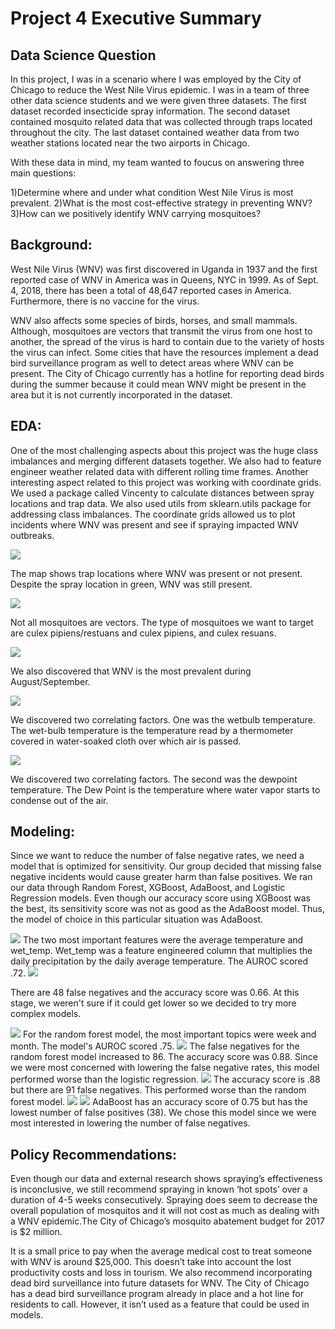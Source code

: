 # Project 4 Executive Summary

## Data Science Question

In this project, I was in a scenario where I was employed by the City of Chicago to reduce the West Nile Virus epidemic. I was in a team of three other data science students and we were given three datasets. The first dataset recorded insecticide spray information. The second dataset contained mosquito related data that was collected through traps located throughout the city. The last dataset contained weather data from two weather stations located near the two airports in Chicago.

With these data in mind, my team wanted to foucus on answering three main questions:

1)Determine where and under what condition West Nile Virus is most prevalent.
2)What is the most cost-effective strategy in preventing WNV?
3)How can we positively identify WNV carrying mosquitoes?


## Background:

West Nile Virus (WNV) was first discovered in Uganda in 1937 and the first reported case of WNV in America was in Queens, NYC in 1999. As of Sept. 4, 2018, there has been a total of 48,647 reported cases in America. Furthermore, there is no vaccine for the virus.

WNV also affects some species of birds, horses, and small mammals. Although, mosquitoes are vectors that transmit the virus from one host to another, the spread of the virus is hard to contain due to the variety of hosts the virus can infect. Some cities that have the resources implement a dead bird surveillance program as well to detect areas where WNV can be present. The City of Chicago currently has a hotline for reporting dead birds during the summer because it could mean WNV might be present in the area but it is not currently incorporated in the dataset. 

## EDA:

One of the most challenging aspects about this project was the huge class imbalances and merging different datasets together. We also had to feature engineer weather related data with different rolling time frames. Another interesting aspect related to this project was working with coordinate grids. We used a package called Vincenty to calculate distances between spray locations and trap data. We also used utils from sklearn.utils package for addressing class imbalances. The coordinate grids allowed us to plot incidents where WNV was present and see if spraying impacted WNV outbreaks. 

<img src = "https://github.com/wsuh60/wnv_project/blob/master/Assets/map.png">

The map shows trap locations where WNV was present or not present. Despite the spray location in green, WNV was still present.


<img src = "https://github.com/wsuh60/wnv_project/blob/master/Assets/mosquitoes.png">

Not all mosquitoes are vectors. The type of mosquitoes we want to target are culex pipiens/restuans and culex pipiens, and culex resuans. 

<img src = "https://github.com/wsuh60/wnv_project/blob/master/Assets/time%20chart.png">
    
We also discovered that WNV is the most prevalent during August/September.

<img src = "https://github.com/wsuh60/wnv_project/blob/master/Assets/Wetbulb%20avgTemp.png"> 

We discovered two correlating factors. One was the wetbulb temperature. The wet-bulb temperature is the temperature read by a thermometer covered in water-soaked cloth over which air is passed. 

<img src = "https://github.com/wsuh60/wnv_project/blob/master/Assets/Dewpoint%20avgTemp.png">

We discovered two correlating factors. The second was the dewpoint temperature. The Dew Point is the temperature where water vapor starts to condense out of the air.

## Modeling:

Since we want to reduce the number of false negative rates, we need a model that is optimized for sensitivity. Our group decided that missing false negative incidents would cause greater harm than false positives. We ran our data through Random Forest, XGBoost, AdaBoost, and Logistic Regression models. Even though our accuracy score using XGBoost was the best, its sensitivity score was not as good as the AdaBoost model. Thus, the model of choice in this particular situation was AdaBoost.

<img src = "https://github.com/wsuh60/wnv_project/blob/master/Assets/LogReg%20AUROC.png">
The two most important features were the average temperature and wet_temp. Wet_temp was a feature engineered column that multiplies the daily precipitation by the daily average temperature. The AUROC scored .72.
    
<img src = "https://github.com/wsuh60/wnv_project/blob/master/Assets/LogReg%20Matrix.png">
    
There are 48 false negatives and the accuracy score was 0.66. At this stage, we weren't sure if it could get lower so we decided to try more complex models.

<img src = "https://github.com/wsuh60/wnv_project/blob/master/Assets/RF%20AUROC%20Chart.png">
For the random forest model, the most important topics were week and month. The model's AUROC scored .75.
    
<img src = "https://github.com/wsuh60/wnv_project/blob/master/Assets/RF%20Matrix.png">
The false negatives for the random forest model increased to 86. The accuracy score was 0.88. Since we were most concerned with lowering the false negative rates, this model performed worse than the logistic regression.
    
<img src = "https://github.com/wsuh60/wnv_project/blob/master/Assets/xg%20boost%20matrix.png">
The accuracy score is .88 but there are 91 false negatives. This performed worse than the random forest model.
    
<img src = "https://github.com/wsuh60/wnv_project/blob/master/Assets/Adaboost%20AUROC.png">
<img src = "https://github.com/wsuh60/wnv_project/blob/master/Assets/Adaboost%20Matrix.png">
AdaBoost has an accuracy score of 0.75 but has the lowest number of false positives (38). We chose this model since we were most interested in lowering the number of false negatives.


## Policy Recommendations:

Even though our data and external research shows spraying’s effectiveness is inconclusive, we still recommend spraying in known ‘hot spots’ over a duration of 4-5 weeks consecutively. Spraying does seem to decrease the overall population of mosquitos and it will not cost as much as dealing with a WNV epidemic.The City of Chicago’s mosquito abatement budget for 2017 is $2 million.

It is a small price to pay when the average medical cost to treat someone with WNV is around $25,000. This doesn’t take into account the lost productivity costs and loss in tourism. We also recommend incorporating dead bird surveillance into future datasets for WNV. The City of Chicago has a dead bird surveillance program already in place and a hot line for residents to call. However, it isn’t used as a feature that could be used in models.